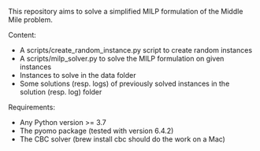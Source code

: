 This repository aims to solve a simplified MILP formulation of the Middle Mile problem.

Content:
- A scripts/create_random_instance.py script to create random instances
- A scripts/milp_solver.py to solve the MILP formulation on given instances
- Instances to solve in the data folder
- Some solutions (resp. logs) of previously solved instances in the solution (resp. log) folder

Requirements:
- Any Python version >= 3.7
- The pyomo package (tested with version 6.4.2)
- The CBC solver (brew install cbc should do the work on a Mac)
